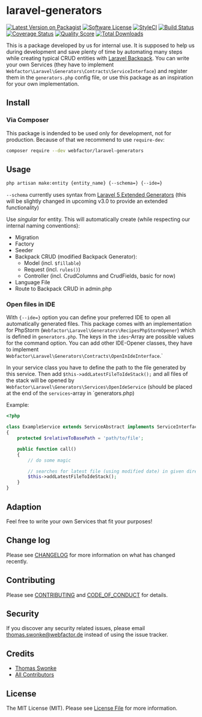 # laravel-generators

[![Latest Version on Packagist][ico-version]][link-packagist]
[![Software License][ico-license]](LICENSE.md)
[![StyleCI][ico-style-ci]][link-style-ci]
[![Build Status][ico-travis]][link-travis]
[![Coverage Status][ico-scrutinizer]][link-scrutinizer]
[![Quality Score][ico-code-quality]][link-code-quality]
[![Total Downloads][ico-downloads]][link-downloads]

This is a package developed by us for internal use. It is supposed to help us during development and save plenty of time by automating many steps while creating typical CRUD entities with [Laravel Backpack](https://laravel-backpack.readme.io/docs). You can write your own Services (they have to implement `Webfactor\Laravel\Generators\Contracts\ServiceInterface`) and register them in the `generators.php` config file, or use this package as an inspiration for your own implementation.

## Install

### Via Composer

This package is indended to be used only for development, not for production. Because of that we recommend to use `require-dev`:

``` bash
composer require --dev webfactor/laravel-generators
```

## Usage

``` bash
php artisan make:entity {entity_name} {--schema=} {--ide=}
```

`--schema` currently uses syntax from [Laravel 5 Extended Generators](https://github.com/laracasts/Laravel-5-Generators-Extended) (this will be slightly changed in upcoming v3.0 to provide an extended functionality)

Use *singular* for entity. This will automatically create (while respecting our internal naming conventions):

* Migration
* Factory
* Seeder
* Backpack CRUD (modified Backpack Generator):
  * Model (incl. `$fillable`)
  * Request (incl. `rules()`)
  * Controller (incl. CrudColumns and CrudFields, basic for now)
* Language File
* Route to Backpack CRUD in admin.php

### Open files in IDE

With `{--ide=}` option you can define your preferred IDE to open all automatically generated files. This package comes with an implementation for PhpStorm (`Webfactor\Laravel\Generators\RecipesPhpStormOpener`) which is defined in `generators.php`. The keys in the `ides`-Array are possible values for the command option. You can add other IDE-Opener classes, they have to implement `Webfactor\Laravel\Generators\Contracts\OpenInIdeInterface`.`

In your service class you have to define the path to the file generated by this service. Then add `$this->addLatestFileToIdeStack();` and all files of the stack will be opened by `Webfactor\Laravel\Generators\Services\OpenIdeService` (should be placed at the end of the `services`-array in `generators.php)

Example:

```php
<?php

class ExampleService extends ServiceAbstract implements ServiceInterface
{
    protected $relativeToBasePath = 'path/to/file';

    public function call()
    {
        // do some magic

        // searches for latest file (using modified date) in given directory and adds it to the stack
        $this->addLatestFileToIdeStack();
    }
}
```

## Adaption

Feel free to write your own Services that fit your purposes!

## Change log

Please see [CHANGELOG](CHANGELOG.md) for more information on what has changed recently.

## Contributing

Please see [CONTRIBUTING](CONTRIBUTING.md) and [CODE_OF_CONDUCT](CODE_OF_CONDUCT.md) for details.

## Security

If you discover any security related issues, please email thomas.swonke@webfactor.de instead of using the issue tracker.

## Credits

- [Thomas Swonke][link-author]
- [All Contributors][link-contributors]

## License

The MIT License (MIT). Please see [License File](LICENSE.md) for more information.

[ico-version]: https://img.shields.io/packagist/v/webfactor/laravel-generators.svg?style=flat-square
[ico-license]: https://img.shields.io/badge/license-MIT-brightgreen.svg?style=flat-square
[ico-style-ci]: https://styleci.io/repos/125574603/shield
[ico-travis]: https://img.shields.io/travis/webfactor/laravel-generators/master.svg?style=flat-square
[ico-scrutinizer]: https://img.shields.io/scrutinizer/coverage/g/webfactor/laravel-generators.svg?style=flat-square
[ico-code-quality]: https://img.shields.io/scrutinizer/g/webfactor/laravel-generators.svg?style=flat-square
[ico-downloads]: https://img.shields.io/packagist/dt/webfactor/laravel-generators.svg?style=flat-square

[link-packagist]: https://packagist.org/packages/webfactor/laravel-generators
[link-style-ci]: https://styleci.io/repos/125574603
[link-travis]: https://travis-ci.org/webfactor/laravel-generators
[link-scrutinizer]: https://scrutinizer-ci.com/g/webfactor/laravel-generators/code-structure
[link-code-quality]: https://scrutinizer-ci.com/g/webfactor/laravel-generators
[link-downloads]: https://packagist.org/packages/webfactor/laravel-generators
[link-author]: https://github.com/tswonke
[link-contributors]: ../../contributors
